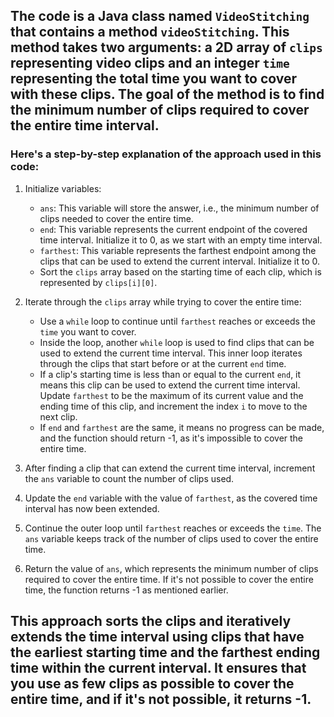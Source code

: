 ## ​The code is a Java class named `VideoStitching` that contains a method `videoStitching`. This method takes two arguments: a 2D array of `clips` representing video clips and an integer `time` representing the total time you want to cover with these clips. The goal of the method is to find the minimum number of clips required to cover the entire time interval.

### Here's a step-by-step explanation of the approach used in this code:

1. Initialize variables:
   - `ans`: This variable will store the answer, i.e., the minimum number of clips needed to cover the entire time.
   - `end`: This variable represents the current endpoint of the covered time interval. Initialize it to 0, as we start with an empty time interval.
   - `farthest`: This variable represents the farthest endpoint among the clips that can be used to extend the current interval. Initialize it to 0.
   - Sort the `clips` array based on the starting time of each clip, which is represented by `clips[i][0]`.

2. Iterate through the `clips` array while trying to cover the entire time:
   - Use a `while` loop to continue until `farthest` reaches or exceeds the `time` you want to cover.
   - Inside the loop, another `while` loop is used to find clips that can be used to extend the current time interval. This inner loop iterates through the clips that start before or at the current `end` time.
   - If a clip's starting time is less than or equal to the current `end`, it means this clip can be used to extend the current time interval. Update `farthest` to be the maximum of its current value and the ending time of this clip, and increment the index `i` to move to the next clip.
   - If `end` and `farthest` are the same, it means no progress can be made, and the function should return -1, as it's impossible to cover the entire time.

3. After finding a clip that can extend the current time interval, increment the `ans` variable to count the number of clips used.

4. Update the `end` variable with the value of `farthest`, as the covered time interval has now been extended.

5. Continue the outer loop until `farthest` reaches or exceeds the `time`. The `ans` variable keeps track of the number of clips used to cover the entire time.

6. Return the value of `ans`, which represents the minimum number of clips required to cover the entire time. If it's not possible to cover the entire time, the function returns -1 as mentioned earlier.

## This approach sorts the clips and iteratively extends the time interval using clips that have the earliest starting time and the farthest ending time within the current interval. It ensures that you use as few clips as possible to cover the entire time, and if it's not possible, it returns -1.
